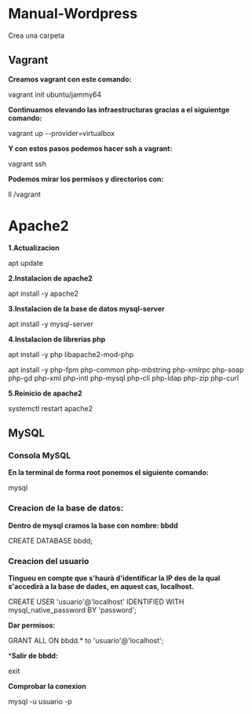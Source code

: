 # Manual-Wordpress

Crea una carpeta 

## Vagrant

**Creamos vagrant con este comando:**

vagrant init ubuntu/jammy64

**Continuamos elevando las infraestructuras gracias a el siguientge comando:**

vagrant up --provider=virtualbox

**Y con estos pasos podemos hacer ssh a vagrant:**

vagrant ssh

**Podemos mirar los permisos y directorios con:**

ll /vagrant

# Apache2

**1.Actualizacion**

apt update

**2.Instalacion de apache2**

apt install -y apache2

**3.Instalacion de la base de datos mysql-server**

apt install -y mysql-server

**4.Instalacion de librerias php**

apt install -y php libapache2-mod-php

apt install -y php-fpm php-common php-mbstring php-xmlrpc php-soap php-gd php-xml php-intl php-mysql php-cli php-ldap php-zip php-curl

**5.Reinicio de apache2**

systemctl restart apache2

## MySQL

### Consola MySQL

**En la terminal de forma root ponemos el siguiente comando:**

mysql

### Creacion de la base de datos:

**Dentro de mysql cramos la base con nombre: bbdd**

CREATE DATABASE bbdd;

### Creacion del usuario

**Tingueu en compte que s'haurà d'identificar la IP des de la qual s'accedirà a la base de dades, en aquest cas, localhost.**

CREATE USER 'usuario'@'localhost' IDENTIFIED WITH mysql_native_password BY 'password';

**Dar permisos:**

GRANT ALL ON bbdd.* to 'usuario'@'localhost';

***Salir de bbdd:**

exit

**Comprobar la conexion**

mysql -u usuario -p

